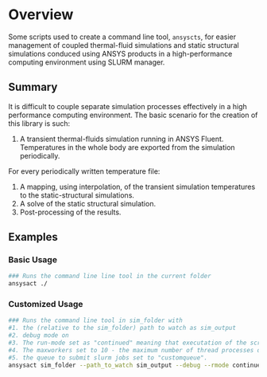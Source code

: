 # Overview
Some scripts used to create a command line tool, `ansyscts`, for easier management of coupled thermal-fluid simulations and static structural simulations conduced using ANSYS products in a high-performance computing environment using SLURM manager.

## Summary
It is difficult to couple separate simulation processes effectively in a high performance computing environment. The basic scenario for the creation of this library is such:

1. A transient thermal-fluids simulation running in ANSYS Fluent. Temperatures in the whole body are exported from the simulation periodically.

For every periodically written temperature file: 

1. A mapping, using interpolation, of the transient simulation temperatures to the static-structural simulations. 
2. A solve of the static structural simulation.
3. Post-processing of the results.

## Examples

### Basic Usage
```bash
### Runs the command line line tool in the current folder 
ansysact ./ 
```

### Customized Usage
```bash
### Runs the command line tool in sim_folder with 
#1. the (relative to the sim_folder) path to watch as sim_output
#2. debug mode on 
#3. The run-mode set as "continued" meaning that executation of the script will ignore most errors in processing
#4. The maxworkers set to 10 - the maximum number of thread processes dispatching processing of the jobs. 
#5. the queue to submit slurm jobs set to "customqueue".
ansysact sim_folder --path_to_watch sim_output --debug --rmode continued --max_workers 10 --queue customqueue
```

